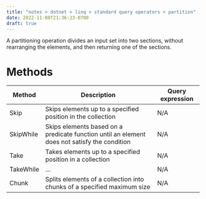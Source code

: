 ```yaml
---
title: "notes > dotnet > linq > standard query operators > partition"
date: 2022-11-08T21:36:23-0700
draft: true
---
```

A partitioning operation divides an input set into two sections, without rearranging the elements, and then returning one of the sections.

# Methods
| Method | Description                                                                              | Query expression |
|------------|----------------------------------------------------------------------------------------------|----------------------|
| Skip       | Skips elements up to a specified position in the collection                                  | N/A                  |
| SkipWhile  | Skips elements based on a predicate function until an element does not satisfy the condition | N/A                  |
| Take       | Takes elements up to a specified position in a collection                                    | N/A                  |
| TakeWhile  | …                                                                                            | N/A                  |
| Chunk      | Splits elements of a collection into chunks of a specified maximum size                      | N/A                  |